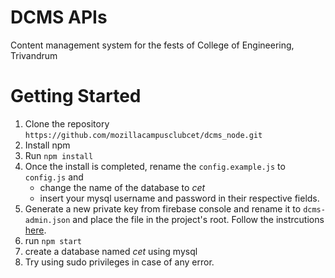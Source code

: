 # DCMS APIs
Content management system for the fests of College of Engineering, Trivandrum

# Getting Started
1. Clone the repository ```https://github.com/mozillacampusclubcet/dcms_node.git```
2. Install npm
3. Run ```npm install```
4. Once the install is completed, rename the ```config.example.js``` to ```config.js``` and 
    - change the name of the database to _cet_
    - insert your mysql username and password in their respective fields. 
5. Generate a new private key from firebase console and rename it to ```dcms-admin.json``` and place the file in the project's root. Follow the instrcutions [here](https://firebase.google.com/docs/admin/setup).
6. run ```npm start```
7. create a database named _cet_ using mysql
8. Try using sudo privileges in case of any error.
